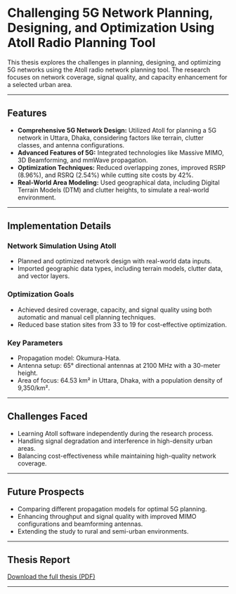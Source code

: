 # Challenging 5G Network Planning, Designing, and Optimization Using Atoll Radio Planning Tool

This thesis explores the challenges in planning, designing, and optimizing 5G networks using the Atoll radio network planning tool. The research focuses on network coverage, signal quality, and capacity enhancement for a selected urban area.

---

## Features

- **Comprehensive 5G Network Design:** Utilized Atoll for planning a 5G network in Uttara, Dhaka, considering factors like terrain, clutter classes, and antenna configurations.
- **Advanced Features of 5G:** Integrated technologies like Massive MIMO, 3D Beamforming, and mmWave propagation.
- **Optimization Techniques:** Reduced overlapping zones, improved RSRP (8.96%), and RSRQ (2.54%) while cutting site costs by 42%.
- **Real-World Area Modeling:** Used geographical data, including Digital Terrain Models (DTM) and clutter heights, to simulate a real-world environment.

---

## Implementation Details

### **Network Simulation Using Atoll**
- Planned and optimized network design with real-world data inputs.
- Imported geographic data types, including terrain models, clutter data, and vector layers.

### **Optimization Goals**
- Achieved desired coverage, capacity, and signal quality using both automatic and manual cell planning techniques.
- Reduced base station sites from 33 to 19 for cost-effective optimization.

### **Key Parameters**
- Propagation model: Okumura-Hata.
- Antenna setup: 65° directional antennas at 2100 MHz with a 30-meter height.
- Area of focus: 64.53 km² in Uttara, Dhaka, with a population density of 9,350/km².

---

## Challenges Faced

- Learning Atoll software independently during the research process.
- Handling signal degradation and interference in high-density urban areas.
- Balancing cost-effectiveness while maintaining high-quality network coverage.

---

## Future Prospects

- Comparing different propagation models for optimal 5G planning.
- Enhancing throughput and signal quality with improved MIMO configurations and beamforming antennas.
- Extending the study to rural and semi-urban environments.

---

## Thesis Report

[Download the full thesis (PDF)](http://103.82.172.44:8080/xmlui/bitstream/handle/123456789/1277/Thesis2020_EEE_160021059_160021133_160021069%20-%20Mahir%20Ashraf%20%2c160021058.pdf?sequence=1&isAllowed=y)

---
